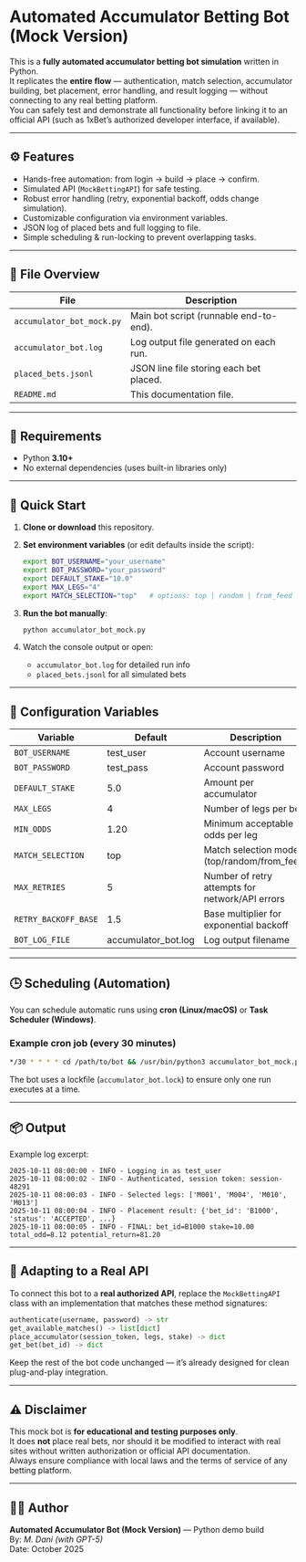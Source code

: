 # Automated Accumulator Betting Bot (Mock Version)

This is a **fully automated accumulator betting bot simulation** written in Python.  
It replicates the **entire flow** — authentication, match selection, accumulator building, bet placement, error handling, and result logging — without connecting to any real betting platform.  
You can safely test and demonstrate all functionality before linking it to an official API (such as 1xBet’s authorized developer interface, if available).

---

## ⚙️ Features
- Hands-free automation: from login → build → place → confirm.
- Simulated API (`MockBettingAPI`) for safe testing.
- Robust error handling (retry, exponential backoff, odds change simulation).
- Customizable configuration via environment variables.
- JSON log of placed bets and full logging to file.
- Simple scheduling & run-locking to prevent overlapping tasks.

---

## 🧩 File Overview

| File | Description |
|------|--------------|
| `accumulator_bot_mock.py` | Main bot script (runnable end-to-end). |
| `accumulator_bot.log` | Log output file generated on each run. |
| `placed_bets.jsonl` | JSON line file storing each bet placed. |
| `README.md` | This documentation file. |

---

## 🐍 Requirements

- Python **3.10+**
- No external dependencies (uses built-in libraries only)

---

## 🚀 Quick Start

1. **Clone or download** this repository.

2. **Set environment variables** (or edit defaults inside the script):

   ```bash
   export BOT_USERNAME="your_username"
   export BOT_PASSWORD="your_password"
   export DEFAULT_STAKE="10.0"
   export MAX_LEGS="4"
   export MATCH_SELECTION="top"   # options: top | random | from_feed
   ```

3. **Run the bot manually**:

   ```bash
   python accumulator_bot_mock.py
   ```

4. Watch the console output or open:
   - `accumulator_bot.log` for detailed run info
   - `placed_bets.jsonl` for all simulated bets

---

## 🧠 Configuration Variables

| Variable | Default | Description |
|-----------|----------|-------------|
| `BOT_USERNAME` | test_user | Account username |
| `BOT_PASSWORD` | test_pass | Account password |
| `DEFAULT_STAKE` | 5.0 | Amount per accumulator |
| `MAX_LEGS` | 4 | Number of legs per bet |
| `MIN_ODDS` | 1.20 | Minimum acceptable odds per leg |
| `MATCH_SELECTION` | top | Match selection mode (top/random/from_feed) |
| `MAX_RETRIES` | 5 | Number of retry attempts for network/API errors |
| `RETRY_BACKOFF_BASE` | 1.5 | Base multiplier for exponential backoff |
| `BOT_LOG_FILE` | accumulator_bot.log | Log output filename |

---

## 🕒 Scheduling (Automation)

You can schedule automatic runs using **cron (Linux/macOS)** or **Task Scheduler (Windows)**.

### Example cron job (every 30 minutes)

```bash
*/30 * * * * cd /path/to/bot && /usr/bin/python3 accumulator_bot_mock.py >> cron_run.log 2>&1
```

The bot uses a lockfile (`accumulator_bot.lock`) to ensure only one run executes at a time.

---

## 📦 Output

Example log excerpt:

```
2025-10-11 08:00:00 - INFO - Logging in as test_user
2025-10-11 08:00:02 - INFO - Authenticated, session token: session-48291
2025-10-11 08:00:03 - INFO - Selected legs: ['M001', 'M004', 'M010', 'M013']
2025-10-11 08:00:04 - INFO - Placement result: {'bet_id': 'B1000', 'status': 'ACCEPTED', ...}
2025-10-11 08:00:05 - INFO - FINAL: bet_id=B1000 stake=10.00 total_odd=8.12 potential_return=81.20
```

---

## 🔄 Adapting to a Real API

To connect this bot to a **real authorized API**, replace the `MockBettingAPI` class with an implementation that matches these method signatures:

```python
authenticate(username, password) -> str
get_available_matches() -> list[dict]
place_accumulator(session_token, legs, stake) -> dict
get_bet(bet_id) -> dict
```

Keep the rest of the bot code unchanged — it’s already designed for clean plug-and-play integration.

---

## ⚠️ Disclaimer

This mock bot is **for educational and testing purposes only**.  
It does **not** place real bets, nor should it be modified to interact with real sites without written authorization or official API documentation.  
Always ensure compliance with local laws and the terms of service of any betting platform.

---

## 👨‍💻 Author
**Automated Accumulator Bot (Mock Version)** — Python demo build  
By: *M. Dani (with GPT-5)*  
Date: October 2025
